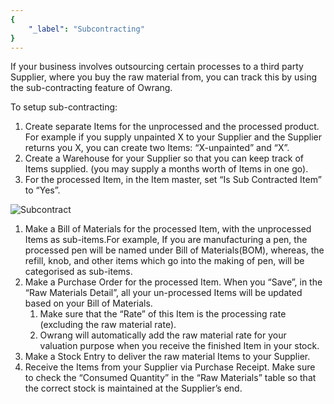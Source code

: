 ```yaml
---
{
	"_label": "Subcontracting"
}
---
```

If your business involves outsourcing certain processes to a third party Supplier, where you buy the raw material from, you can track this by using the sub-contracting feature of Owrang.

To setup sub-contracting:

1. Create separate Items for the unprocessed and the processed product. For example if you supply unpainted X to your Supplier and the Supplier returns you X, you can create two Items: “X-unpainted” and “X”.
1. Create a Warehouse for your Supplier so that you can keep track of Items supplied. (you may supply a months worth of Items in one go).
1. For the processed Item, in the Item master, set “Is Sub Contracted Item” to “Yes”.



![Subcontract](img/subcontract.png)






1. Make a Bill of Materials for the processed Item, with the unprocessed Items as sub-items.For example, If you are manufacturing a pen, the processed pen will be named under Bill of Materials(BOM), whereas, the refill, knob, and other items which go into the making of pen, will be categorised as sub-items.
1. Make a Purchase Order for the processed Item. When you “Save”, in the “Raw Materials Detail”, all your un-processed Items will be updated based on your Bill of Materials.
	1. Make sure that the “Rate” of this Item is the processing rate (excluding the raw material rate).
	1. Owrang will automatically add the raw material rate for your valuation purpose when you receive the finished Item in your stock. 
1. Make a Stock Entry to deliver the raw material Items to your Supplier.
1. Receive the Items from your Supplier via Purchase Receipt. Make sure to check the “Consumed Quantity” in the “Raw Materials” table so that the correct stock is maintained at the Supplier’s end.
